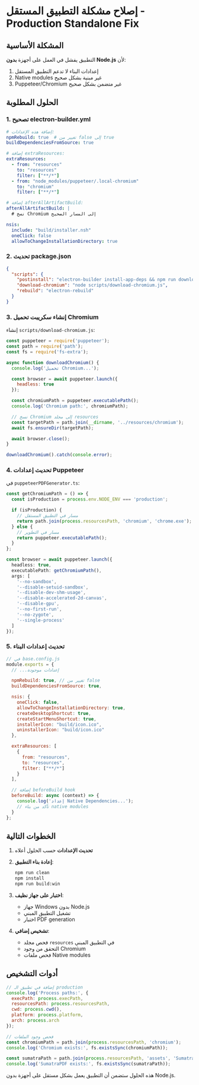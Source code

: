 # إصلاح مشكلة التطبيق المستقل - Production Standalone Fix

## المشكلة الأساسية
التطبيق يفشل في العمل على أجهزة **بدون Node.js** لأن:
1. إعدادات البناء لا تدعم التطبيق المستقل
2. Native modules غير مبنية بشكل صحيح
3. Puppeteer/Chromium غير متضمن بشكل صحيح

## الحلول المطلوبة

### 1. تصحيح electron-builder.yml

```yaml
# إضافة هذه الإعدادات:
npmRebuild: true  # تغيير من false إلى true
buildDependenciesFromSource: true

# إضافة extraResources:
extraResources:
  - from: "resources"
    to: "resources"
    filter: ["**/*"]
  - from: "node_modules/puppeteer/.local-chromium"
    to: "chromium"
    filter: ["**/*"]

# إضافة afterAllArtifactBuild:
afterAllArtifactBuild: |
  # نسخ Chromium إلى المسار الصحيح

nsis:
  include: "build/installer.nsh"
  oneClick: false
  allowToChangeInstallationDirectory: true
```

### 2. تحديث package.json

```json
{
  "scripts": {
    "postinstall": "electron-builder install-app-deps && npm run download-chromium",
    "download-chromium": "node scripts/download-chromium.js",
    "rebuild": "electron-rebuild"
  }
}
```

### 3. إنشاء سكريبت تحميل Chromium

إنشاء `scripts/download-chromium.js`:

```javascript
const puppeteer = require('puppeteer');
const path = require('path');
const fs = require('fs-extra');

async function downloadChromium() {
  console.log('تحميل Chromium...');

  const browser = await puppeteer.launch({
    headless: true
  });

  const chromiumPath = puppeteer.executablePath();
  console.log('Chromium path:', chromiumPath);

  // نسخ Chromium إلى مجلد resources
  const targetPath = path.join(__dirname, '../resources/chromium');
  await fs.ensureDir(targetPath);

  await browser.close();
}

downloadChromium().catch(console.error);
```

### 4. تحديث إعدادات Puppeteer

في `puppeteerPDFGenerator.ts`:

```typescript
const getChromiumPath = () => {
  const isProduction = process.env.NODE_ENV === 'production';

  if (isProduction) {
    // مسار في التطبيق المستقل
    return path.join(process.resourcesPath, 'chromium', 'chrome.exe');
  } else {
    // مسار في التطوير
    return puppeteer.executablePath();
  }
};

const browser = await puppeteer.launch({
  headless: true,
  executablePath: getChromiumPath(),
  args: [
    '--no-sandbox',
    '--disable-setuid-sandbox',
    '--disable-dev-shm-usage',
    '--disable-accelerated-2d-canvas',
    '--disable-gpu',
    '--no-first-run',
    '--no-zygote',
    '--single-process'
  ]
});
```

### 5. تحديث إعدادات البناء

```javascript
// في base.config.js
module.exports = {
  // ...إعدادات موجودة

  npmRebuild: true, // تغيير من false
  buildDependenciesFromSource: true,

  nsis: {
    oneClick: false,
    allowToChangeInstallationDirectory: true,
    createDesktopShortcut: true,
    createStartMenuShortcut: true,
    installerIcon: "build/icon.ico",
    uninstallerIcon: "build/icon.ico"
  },

  extraResources: [
    {
      from: "resources",
      to: "resources",
      filter: ["**/*"]
    }
  ],

  // إضافة beforeBuild hook
  beforeBuild: async (context) => {
    console.log('إعداد Native Dependencies...');
    // تأكد من بناء native modules
  }
};
```

## الخطوات التالية

1. **تحديث الإعدادات** حسب الحلول أعلاه
2. **إعادة بناء التطبيق**:
   ```bash
   npm run clean
   npm install
   npm run build:win
   ```

3. **اختبار على جهاز نظيف**:
   - جهاز Windows بدون Node.js
   - تشغيل التطبيق المبني
   - اختبار PDF generation

4. **تشخيص إضافي**:
   - فحص مجلد `resources` في التطبيق المبني
   - التحقق من وجود Chromium
   - فحص ملفات Native modules

## أدوات التشخيص

```javascript
// إضافة في تطبيق الـ production
console.log('Process paths:', {
  execPath: process.execPath,
  resourcesPath: process.resourcesPath,
  cwd: process.cwd(),
  platform: process.platform,
  arch: process.arch
});

// فحص وجود الملفات
const chromiumPath = path.join(process.resourcesPath, 'chromium');
console.log('Chromium exists:', fs.existsSync(chromiumPath));

const sumatraPath = path.join(process.resourcesPath, 'assets', 'SumatraPDF.exe');
console.log('SumatraPDF exists:', fs.existsSync(sumatraPath));
```

هذه الحلول ستضمن أن التطبيق يعمل بشكل مستقل على أجهزة بدون Node.js.
